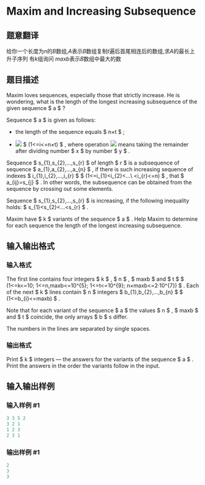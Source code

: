 # Maxim and Increasing Subsequence

## 题意翻译

给你一个长度为$n$的$B$数组,$A$表示$B$数组复制$t$遍后首尾相连后的数组,求$A$的最长上升子序列 有$k$组询问 $maxb$表示$B$数组中最大的数

## 题目描述

Maxim loves sequences, especially those that strictly increase. He is wondering, what is the length of the longest increasing subsequence of the given sequence $ a $ ?

Sequence $ a $ is given as follows:

- the length of the sequence equals $ n×t $ ;

- ![](https://cdn.luogu.com.cn/upload/vjudge_pic/CF261D/62550b81a494c59fe3493af08329ebf8f9d7bb9b.png) $ (1<=i<=n×t) $ , where operation ![](https://cdn.luogu.com.cn/upload/vjudge_pic/CF261D/946bcc44e053027f1f6b5dfc3143583e661988f5.png) means taking the remainder after dividing number $ x $ by number $ y $ .

Sequence $ s_{1},s_{2},...,s_{r} $ of length $ r $ is a subsequence of sequence $ a_{1},a_{2},...,a_{n} $ , if there is such increasing sequence of indexes $ i_{1},i_{2},...,i_{r} $ $ (1<=i_{1}&lt;i_{2}&lt;...\ &lt;i_{r}<=n) $ , that $ a_{ij}=s_{j} $ . In other words, the subsequence can be obtained from the sequence by crossing out some elements.

Sequence $ s_{1},s_{2},...,s_{r} $ is increasing, if the following inequality holds: $ s_{1}&lt;s_{2}&lt;...&lt;s_{r} $ .

Maxim have $ k $ variants of the sequence $ a $ . Help Maxim to determine for each sequence the length of the longest increasing subsequence.

## 输入输出格式

### 输入格式

The first line contains four integers $ k $ , $ n $ , $ maxb $ and $ t $ $ (1<=k<=10; 1<=n,maxb<=10^{5}; 1<=t<=10^{9}; n×maxb<=2·10^{7}) $ . Each of the next $ k $ lines contain $ n $ integers $ b_{1},b_{2},...,b_{n} $ $ (1<=b_{i}<=maxb) $ .

Note that for each variant of the sequence $ a $ the values $ n $ , $ maxb $ and $ t $ coincide, the only arrays $ b $ s differ.

The numbers in the lines are separated by single spaces.

### 输出格式

Print $ k $ integers — the answers for the variants of the sequence $ a $ . Print the answers in the order the variants follow in the input.

## 输入输出样例

### 输入样例 #1

```cpp
3 3 5 2
3 2 1
1 2 3
2 3 1

```
### 输出样例 #1

```cpp
2
3
3

```

